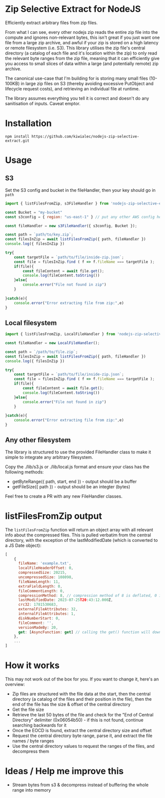 # Zip Selective Extract for NodeJS

Efficiently extract arbitrary files from zip files.

From what I can see, every other nodejs zip reads the entire zip file into the compute and ignores non-relevant bytes, this isn't great if you just want one file from a large zip archive, and awful if your zip is stored on a high latency or remote filesystem (i.e. S3). This library utilises the zip file's central directory (a catalog of each file and it's location within the zip) to only read the relevant byte ranges from the zip file, meaning that it can efficiently give you access to small slices of data within a large (and potentially remote) zip archive.

The canonical use-case that I'm building for is storing many small files (10-100KB) in large zip files on S3 (thereby avoiding excessive PutObject and lifecycle request costs), and retrieving an individual file at runtime.

The library assumes everything you tell it is correct and doesn't do any sanitisation of inputs. Caveat emptor.

# Installation

`npm install https://github.com/kiwialec/nodejs-zip-selective-extract.git`

# Usage

## S3

Set the S3 config and bucket in the fileHandler, then your key should go in `path`
```javascript
import { listFilesFromZip, s3FileHandler } from 'nodejs-zip-selective-extract'

const Bucket = "my-bucket"
const s3config = { region: "us-east-1" } // put any other AWS config here

const fileHandler = new s3FileHandler({ s3config, Bucket });

const path = `path/to/key.zip`;
const filesInZip = await listFilesFromZip({ path, fileHandler })
console.log({ filesInZip })

try{
    const targetFile = `path/to/file/inside-zip.json`;
    const file = filesInZip.find ( f => f.fileName === targetFile );
    if(file){
        const fileContent = await file.get();
        console.log(fileContent.toString())
    }else{
        console.error("File not found in zip")
    }
    
}catch(e){
    console.error("Error extracting file from zip:",e)
}
```

## Local filesystem

```javascript
import { listFilesFromZip, LocalFileHandler } from 'nodejs-zip-selective-extract'

const fileHandler = new LocalFileHandler();

const path = `/path/to/file.zip`;
const filesInZip = await listFilesFromZip({ path, fileHandler })
console.log({ filesInZip })

try{
    const targetFile = `path/to/file/inside-zip.json`;
    const file = filesInZip.find ( f => f.fileName === targetFile );
    if(file){
        const fileContent = await file.get();
        console.log(fileContent.toString())
    }else{
        console.error("File not found in zip")
    }
    
}catch(e){
    console.error("Error extracting file from zip:",e)
}
```

## Any other filesystem

The library is structured to use the provided FileHandler class to make it simple to integrate any arbitrary filesystem. 

Copy the ./lib/s3.js or ./lib/local.js format and ensure your class has the following methods:
- getByteRange({ path, start, end }) - output should be a buffer
- getFileSize({ path }) - output should be an integter (bytes)

Feel free to create a PR with any new FileHandler classes.

# listFilesFromZip output

The `listFilesFromZip` function will return an object array with all relevant info about the compressed files. This is pulled verbatim from the central directory, with the exception of the lastModifiedDate (which is converted to a JS Date object):
```javascript
[
    {
      fileName: 'example.txt',
      localFileHeaderOffset: 0,
      compressedSize: 20215,
      uncompressedSize: 108098,
      fileNameLength: 11,
      extraFieldLength: 0,
      fileCommentLength: 0,
      compressionMethod: 8, // compression method of 8 is deflated, 0 is stored
      lastModifiedDate: 2023-07-25T20:43:12.000Z,
      crc32: 1781530683,
      externalFileAttributes: 32,
      internalFileAttributes: 1,
      diskNumberStart: 0,
      fileComment: '',
      versionMadeBy: 20,
      get: [AsyncFunction: get] // calling the get() function will download the file and undertake the appropriate decompression
    },
    ...
]
```

# How it works 

This may not work out of the box for you. If you want to change it, here's an overview:

- Zip files are structured with the file data at the start, then the central directory (a catalog of the files and their position in the file), then the end of the file has the size & offset of the central directory
- Get the file size
- Retrieve the last 50 bytes of the file and check for the "End of Central Directory" delimiter (0x06054b50) - if this is not found, continue searching backwards for it
- Once the EOCD is found, extract the central directory size and offset
- Request the central directory byte range, parse it, and extract the file names / byte ranges
- Use the central directory values to request the ranges of the files, and decompress them

# Ideas / Help me improve this

- Stream bytes from s3 & decompress instead of buffering the whole range into memory